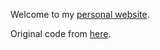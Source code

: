 Welcome to my <a href="https://mstephania.github.io/Portfolio"> personal website</a>.

Original code from <a href="https://github.com/dcassol/dcassol.github.io"> here</a>.
